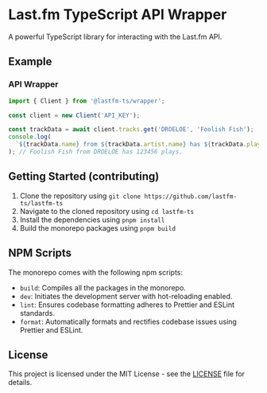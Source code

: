# Last.fm TypeScript API Wrapper

A powerful TypeScript library for interacting with the Last.fm API.

## Example

### API Wrapper

```typescript
import { Client } from '@lastfm-ts/wrapper';

const client = new Client('API_KEY');

const trackData = await client.tracks.get('DROELOE', 'Foolish Fish');
console.log(
  `${trackData.name} from ${trackData.artist.name} has ${trackData.playCount} plays.`
); // Foolish Fish from DROELOE has 123456 plays.
```

## Getting Started (contributing)

1. Clone the repository using `git clone https://github.com/lastfm-ts/lastfm-ts`
2. Navigate to the cloned repository using `cd lastfm-ts`
3. Install the dependencies using `pnpm install`
4. Build the monorepo packages using `pnpm build`

## NPM Scripts

The monorepo comes with the following npm scripts:

- `build`: Compiles all the packages in the monorepo.
- `dev`: Initiates the development server with hot-reloading enabled.
- `lint`: Ensures codebase formatting adheres to Prettier and ESLint standards.
- `format`: Automatically formats and rectifies codebase issues using Prettier and ESLint.

## License

This project is licensed under the MIT License - see the [LICENSE](LICENSE.md) file for details.
